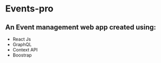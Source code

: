 # Events-pro
## An Event management web app created using:
- React Js
- GraphQL
- Context API
- Boostrap
